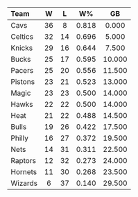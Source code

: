 | Team                             |  W  |  L  |  W%   |   GB   |
|:---------------------------------|:---:|:---:|:-----:|:------:|
| [](/r/clevelandcavs) Cavs        | 36  |  8  | 0.818 | 0.000  |
| [](/r/bostonceltics) Celtics     | 32  | 14  | 0.696 | 5.000  |
| [](/r/nyknicks) Knicks           | 29  | 16  | 0.644 | 7.500  |
| [](/r/mkebucks) Bucks            | 25  | 17  | 0.595 | 10.000 |
| [](/r/pacers) Pacers             | 25  | 20  | 0.556 | 11.500 |
| [](/r/detroitpistons) Pistons    | 23  | 21  | 0.523 | 13.000 |
| [](/r/orlandomagic) Magic        | 23  | 23  | 0.500 | 14.000 |
| [](/r/atlantahawks) Hawks        | 22  | 22  | 0.500 | 14.000 |
| [](/r/heat) Heat                 | 21  | 22  | 0.488 | 14.500 |
| [](/r/chicagobulls) Bulls        | 19  | 26  | 0.422 | 17.500 |
| [](/r/sixers) Philly             | 16  | 27  | 0.372 | 19.500 |
| [](/r/gonets) Nets               | 14  | 31  | 0.311 | 22.500 |
| [](/r/torontoraptors) Raptors    | 12  | 32  | 0.273 | 24.000 |
| [](/r/charlottehornets) Hornets  | 11  | 30  | 0.268 | 23.500 |
| [](/r/washingtonwizards) Wizards |  6  | 37  | 0.140 | 29.500 |